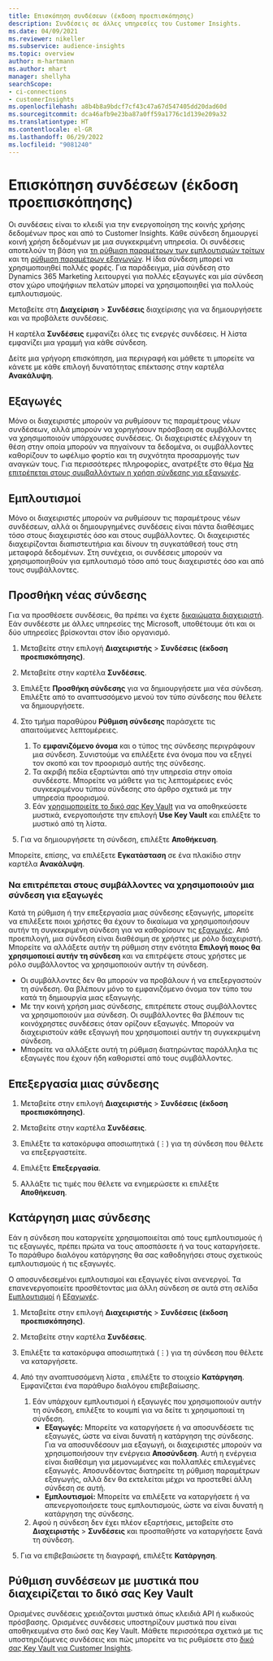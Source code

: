 ```yaml
---
title: Επισκόπηση συνδέσεων (έκδοση προεπισκόπησης)
description: Συνδέσεις σε άλλες υπηρεσίες του Customer Insights.
ms.date: 04/09/2021
ms.reviewer: nikeller
ms.subservice: audience-insights
ms.topic: overview
author: m-hartmann
ms.author: mhart
manager: shellyha
searchScope:
- ci-connections
- customerInsights
ms.openlocfilehash: a8b4b8a9bdcf7cf43c47a67d547405dd20dad60d
ms.sourcegitcommit: dca46afb9e23ba87a0ff59a1776c1d139e209a32
ms.translationtype: HT
ms.contentlocale: el-GR
ms.lasthandoff: 06/29/2022
ms.locfileid: "9081240"
---
```

# <a name="connections-preview-overview"></a>Επισκόπηση συνδέσεων (έκδοση προεπισκόπησης)

Οι συνδέσεις είναι το κλειδί για την ενεργοποίηση της κοινής χρήσης δεδομένων προς και από το Customer Insights. Κάθε σύνδεση δημιουργεί κοινή χρήση δεδομένων με μια συγκεκριμένη υπηρεσία. Οι συνδέσεις αποτελούν τη βάση για [τη ρύθμιση παραμέτρων των εμπλουτισμών τρίτων](enrichment-hub.md) και τη [ρύθμιση παραμέτρων εξαγωγών](export-destinations.md). Η ίδια σύνδεση μπορεί να χρησιμοποιηθεί πολλές φορές. Για παράδειγμα, μία σύνδεση στο Dynamics 365 Marketing λειτουργεί για πολλές εξαγωγές και μία σύνδεση στον χώρο υποψήφιων πελατών μπορεί να χρησιμοποιηθεί για πολλούς εμπλουτισμούς.

Μεταβείτε στη **Διαχείριση** > **Συνδέσεις** διαχείρισης για να δημιουργήσετε και να προβάλετε συνδέσεις.

Η καρτέλα **Συνδέσεις** εμφανίζει όλες τις ενεργές συνδέσεις. Η λίστα εμφανίζει μια γραμμή για κάθε σύνδεση.

Δείτε μια γρήγορη επισκόπηση, μια περιγραφή και μάθετε τι μπορείτε να κάνετε με κάθε επιλογή δυνατότητας επέκτασης στην καρτέλα **Ανακάλυψη**.

## <a name="exports"></a>Εξαγωγές

Μόνο οι διαχειριστές μπορούν να ρυθμίσουν τις παραμέτρους νέων συνδέσεων, αλλά μπορούν να χορηγήσουν πρόσβαση σε συμβάλλοντες να χρησιμοποιούν υπάρχουσες συνδέσεις. Οι διαχειριστές ελέγχουν τη θέση στην οποία μπορούν να πηγαίνουν τα δεδομένα, οι συμβάλλοντες καθορίζουν το ωφέλιμο φορτίο και τη συχνότητα προσαρμογής των αναγκών τους. Για περισσότερες πληροφορίες, ανατρέξτε στο θέμα [Να επιτρέπεται στους συμβαλλόντων η χρήση σύνδεσης για εξαγωγές](#allow-contributors-to-use-a-connection-for-exports).

## <a name="enrichments"></a>Εμπλουτισμοί

Μόνο οι διαχειριστές μπορούν να ρυθμίσουν τις παραμέτρους νέων συνδέσεων, αλλά οι δημιουργημένες συνδέσεις είναι πάντα διαθέσιμες τόσο στους διαχειριστές όσο και στους συμβάλλοντες. Οι διαχειριστές διαχειρίζονται διαπιστευτήρια και δίνουν τη συγκατάθεσή τους στη μεταφορά δεδομένων. Στη συνέχεια, οι συνδέσεις μπορούν να χρησιμοποιηθούν για εμπλουτισμό τόσο από τους διαχειριστές όσο και από τους συμβάλλοντες.

## <a name="add-a-new-connection"></a>Προσθήκη νέας σύνδεσης

Για να προσθέσετε συνδέσεις, θα πρέπει να έχετε [δικαιώματα διαχειριστή](permissions.md). Εάν συνδέεστε με άλλες υπηρεσίες της Microsoft, υποθέτουμε ότι και οι δύο υπηρεσίες βρίσκονται στον ίδιο οργανισμό.

1. Μεταβείτε στην επιλογή **Διαχειριστής** > **Συνδέσεις (έκδοση προεπισκόπησης)**.

1. Μεταβείτε στην καρτέλα **Συνδέσεις**.

1. Επιλέξτε **Προσθήκη σύνδεσης** για να δημιουργήσετε μια νέα σύνδεση. Επιλέξτε από το αναπτυσσόμενο μενού τον τύπο σύνδεσης που θέλετε να δημιουργήσετε.

1. Στο τμήμα παραθύρου **Ρύθμιση σύνδεσης** παράσχετε τις απαιτούμενες λεπτομέρειες.
   1. Το **εμφανιζόμενο όνομα** και ο τύπος της σύνδεσης περιγράφουν μια σύνδεση. Συνιστούμε να επιλέξετε ένα όνομα που να εξηγεί τον σκοπό και τον προορισμό αυτής της σύνδεσης.
   1. Τα ακριβή πεδία εξαρτώνται από την υπηρεσία στην οποία συνδέεστε. Μπορείτε να μάθετε για τις λεπτομέρειες ενός συγκεκριμένου τύπου σύνδεσης στο άρθρο σχετικά με την υπηρεσία προορισμού.
   1. Εάν [χρησιμοποιείτε το δικό σας Key Vault](use-azure-key-vault.md) για να αποθηκεύσετε μυστικά, ενεργοποιήστε την επιλογή **Use Key Vault** και επιλέξτε το μυστικό από τη λίστα.

1. Για να δημιουργήσετε τη σύνδεση, επιλέξτε **Αποθήκευση**.

Μπορείτε, επίσης, να επιλέξετε **Εγκατάσταση** σε ένα πλακίδιο στην καρτέλα **Ανακάλυψη**.

### <a name="allow-contributors-to-use-a-connection-for-exports"></a>Να επιτρέπεται στους συμβάλλοντες να χρησιμοποιούν μια σύνδεση για εξαγωγές

Κατά τη ρύθμιση ή την επεξεργασία μιας σύνδεσης εξαγωγής, μπορείτε να επιλέξετε ποιοι χρήστες θα έχουν το δικαίωμα να χρησιμοποιήσουν αυτήν τη συγκεκριμένη σύνδεση για να καθορίσουν τις [εξαγωγές](export-destinations.md). Από προεπιλογή, μια σύνδεση είναι διαθέσιμη σε χρήστες με ρόλο διαχειριστή. Μπορείτε να αλλάξετε αυτήν τη ρύθμιση στην ενότητα **Επιλογή ποιος θα χρησιμοποιεί αυτήν τη σύνδεση** και να επιτρέψετε στους χρήστες με ρόλο συμβάλλοντος να χρησιμοποιούν αυτήν τη σύνδεση.

- Οι συμβάλλοντες δεν θα μπορούν να προβάλουν ή να επεξεργαστούν τη σύνδεση. Θα βλέπουν μόνο το εμφανιζόμενο όνομα τον τύπο του κατά τη δημιουργία μιας εξαγωγής.
- Με την κοινή χρήση μιας σύνδεσης, επιτρέπετε στους συμβάλλοντες να χρησιμοποιούν μια σύνδεση. Οι συμβάλλοντες θα βλέπουν τις κοινόχρηστες συνδέσεις όταν ορίζουν εξαγωγές. Μπορούν να διαχειριστούν κάθε εξαγωγή που χρησιμοποιεί αυτήν τη συγκεκριμένη σύνδεση.
- Μπορείτε να αλλάξετε αυτή τη ρύθμιση διατηρώντας παράλληλα τις εξαγωγές που έχουν ήδη καθοριστεί από τους συμβάλλοντες.

## <a name="edit-a-connection"></a>Επεξεργασία μιας σύνδεσης

1. Μεταβείτε στην επιλογή **Διαχειριστής** > **Συνδέσεις (έκδοση προεπισκόπησης)**.

1. Μεταβείτε στην καρτέλα **Συνδέσεις**.

1. Επιλέξτε τα κατακόρυφα αποσιωπητικά (&vellip;) για τη σύνδεση που θέλετε να επεξεργαστείτε.

1. Επιλέξτε **Επεξεργασία**.

1. Αλλάξτε τις τιμές που θέλετε να ενημερώσετε κι επιλέξτε **Αποθήκευση**.

## <a name="remove-a-connection"></a>Κατάργηση μιας σύνδεσης

Εάν η σύνδεση που καταργείτε χρησιμοποιείται από τους εμπλουτισμούς ή τις εξαγωγές, πρέπει πρώτα να τους αποσπάσετε ή να τους καταργήσετε. Το παράθυρο διαλόγου κατάργησης θα σας καθοδηγήσει στους σχετικούς εμπλουτισμούς ή τις εξαγωγές.

Ο αποσυνδεσεμένοι εμπλουτισμοί και εξαγωγές είναι ανενεργοί. Τα επανενεργοποιείτε προσθέτοντας μια άλλη σύνδεση σε αυτά στη σελίδα [Εμπλουτισμοί](enrichment-hub.md) ή [Εξαγωγές](export-destinations.md).

1. Μεταβείτε στην επιλογή **Διαχειριστής** > **Συνδέσεις (έκδοση προεπισκόπησης)**.

1. Μεταβείτε στην καρτέλα **Συνδέσεις**.

1. Επιλέξτε τα κατακόρυφα αποσιωπητικά (&vellip;) για τη σύνδεση που θέλετε να καταργήσετε.

1. Από την αναπτυσσόμενη λίστα , επιλέξτε το στοιχείο **Κατάργηση**. Εμφανίζεται ένα παράθυρο διαλόγου επιβεβαίωσης.

   1. Εάν υπάρχουν εμπλουτισμοί ή εξαγωγές που χρησιμοποιούν αυτήν τη σύνδεση, επιλέξτε το κουμπί για να δείτε τι χρησιμοποιεί τη σύνδεση.
      - **Εξαγωγές:** Μπορείτε να καταργήσετε ή να αποσυνδέσετε τις εξαγωγές, ώστε να είναι δυνατή η κατάργηση της σύνδεσης. Για να αποσυνδέσουν μια εξαγωγή, οι διαχειριστές μπορούν να χρησιμοποιήσουν την ενέργεια **Αποσύνδεση**. Αυτή η ενέργεια είναι διαθέσιμη για μεμονωμένες και πολλαπλές επιλεγμένες εξαγωγές. Αποσυνδέοντας διατηρείτε τη ρύθμιση παραμέτρων εξαγωγής, αλλά δεν θα εκτελείται μέχρι να προστεθεί άλλη σύνδεση σε αυτή.
      - **Εμπλουτισμοί:** Μπορείτε να επιλέξετε να καταργήσετε ή να απενεργοποιήσετε τους εμπλουτισμούς, ώστε να είναι δυνατή η κατάργηση της σύνδεσης.
   1. Αφού η σύνδεση δεν έχει πλέον εξαρτήσεις, μεταβείτε στο **Διαχειριστής** > **Συνδέσεις** και προσπαθήστε να καταργήσετε ξανά τη σύνδεση.

1. Για να επιβεβαιώσετε τη διαγραφή, επιλέξτε **Κατάργηση**.

## <a name="set-up-connections-with-secrets-managed-by-your-own-key-vault"></a>Ρύθμιση συνδέσεων με μυστικά που διαχειρίζεται το δικό σας Key Vault

Ορισμένες συνδέσεις χρειάζονται μυστικά όπως κλειδιά API ή κωδικούς πρόσβασης. Ορισμένες συνδέσεις υποστηρίζουν μυστικά που είναι αποθηκευμένα στο δικό σας Key Vault. Μάθετε περισσότερα σχετικά με τις υποστηριζόμενες συνδέσεις και πώς μπορείτε να τις ρυθμίσετε στο [δικό σας Key Vault για Customer Insights](use-azure-key-vault.md).
